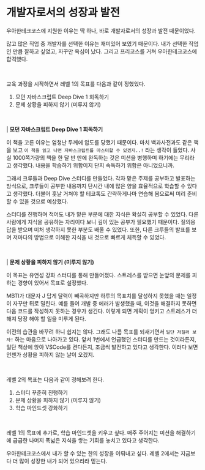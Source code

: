 # 개발자로서의 성장과 발전

우아한테크코스에 지원한 이유는 딱 하나, 바로 개발자로서의 성장과 발전 때문이었다.

많고 많은 직업 중 개발자를 선택한 이유는 재미있어 보였기 때문이다. 내가 선택한 직업인 만큼 잘하고 싶었고, 자꾸만 욕심이 났다. 그리고 프리코스를 거쳐 우아한테크코스에 합격했다.

<br/>

교육 과정을 시작하면서 레벨 1의 목표를 다음과 같이 정했었다.

1. 모던 자바스크립트 Deep Dive 1 회독하기
2. 문제 상황을 피하지 않기 (미루지 않기)

<br/>

| **모던 자바스크립트 Deep Dive 1 회독하기**

이 책을 고른 이유는 엄청난 두께에 압도를 당했기 때문이다. 마치 백과사전과도 같은 책을 보고 `이 책을 읽고 나면 자바스크립트를 마스터할 수 있겠지..!` 라는 생각이 들었다. 사실 1000쪽가량의 책을 한 달 반 만에 완독하는 것은 미션을 병행하며 하기에는 무리라고 생각했다. 내용을 학습하기 위함이지 단지 속독하기 위함은 아니었으니까.

그래서 크루들과 Deep Dive 스터디를 만들었다. 각자 맡은 주제를 공부하고 발표하는 방식으로, 크루들이 공부한 내용까지 단시간 내에 많은 양을 효율적으로 학습할 수 있다고 생각했다. 더불어 훗날 거쳐야 할 테코톡도 간략하게나마 연습해 봄으로써 미리 준비할 수 있을 것으로 예상했다.

스터디를 진행하며 적어도 내가 맡은 부분에 대한 지식은 확실히 공부할 수 있었다. 다른 사람에게 지식을 공유하는 자리이다 보니 깊이 있는 공부가 필요했기 때문이다. 질의응답을 받으며 미처 생각하지 못한 부분도 배울 수 있었다. 또한, 다른 크루들의 발표를 보며 저마다의 방법으로 이해한 지식을 내 것으로 빠르게 체득할 수 있었다.


<br/>

| **문제 상황을 피하지 않기 (미루지 않기)**

이 목표는 유연성 강화 스터디를 통해 만들어졌다. 스트레스를 받으면 눈앞의 문제를 피하는 경향이 있어서 목표로 설정했다.

MBTI가 대문자 J 답게 달력이 빼곡하지만 하루의 목표치를 달성하지 못했을 때는 일정이 자꾸만 뒤로 밀린다. 예를 들어 개발 중 에러가 발생했을 때, 이것을 해결하지 못하면 다음 코드를 작성하지 못하는 경우가 생긴다. 이렇게 되면 계획이 엉키고 스트레스가 더해져 당장 해야 할 일을 미루게 된다.

이전의 습관을 바꾸려 하니 쉽지는 않다. 그래도 나름 목표를 되새기면서 `일단 저질러 보자!` 하는 마음으로 나아가고 있다. 앞서 1번에서 언급했던 스터디를 만드는 것이라든지, 일단 책상에 앉아 VSCode를 켠다든지, 조금씩 발전하고 있다고 생각한다. 이러다 보면 언젠가 상황을 피하지 않는 날이 오겠지.

<br/>

레벨 2의 목표는 다음과 같이 정해보려 한다.

1. 스터디 꾸준히 진행하기
2. 문제 상황을 피하지 않기 (미루지 않기)
3. 학습 마인드셋 강화하기

<br/>

레벨 1의 목표에 추가로, 학습 마인드셋을 키우고 싶다. 매주 주어지는 미션을 해결하기에 급급한 나머지 폭넓은 지식을 쌓는 기회를 놓치고 있다고 생각한다. 

우아한테크코스에서 내가 할 수 있는 한의 성장을 이뤄내고 싶다. 레벨 2에서는 지금보다 더 많이 성장한 내가 되어 있으리라 믿는다.
